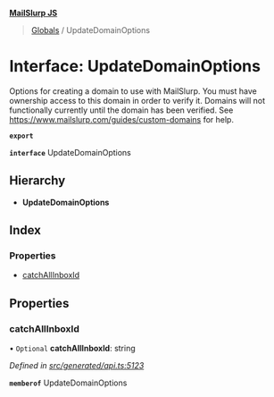 **[MailSlurp JS](../README.md)**

> [Globals](../README.md) / UpdateDomainOptions

# Interface: UpdateDomainOptions

Options for creating a domain to use with MailSlurp. You must have ownership access to this domain in order to verify it. Domains will not functionally currently until the domain has been verified. See https://www.mailslurp.com/guides/custom-domains for help.

**`export`** 

**`interface`** UpdateDomainOptions

## Hierarchy

* **UpdateDomainOptions**

## Index

### Properties

* [catchAllInboxId](updatedomainoptions.md#catchallinboxid)

## Properties

### catchAllInboxId

• `Optional` **catchAllInboxId**: string

*Defined in [src/generated/api.ts:5123](https://github.com/mailslurp/mailslurp-client/blob/e4d4355/src/generated/api.ts#L5123)*

**`memberof`** UpdateDomainOptions
